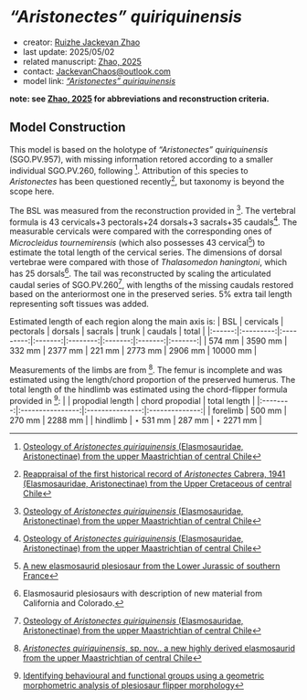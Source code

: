 # *“Aristonectes” quiriquinensis*

- creator: [Ruizhe Jackevan Zhao](https://orcid.org/0009-0001-4869-3008) 
- last update: 2025/05/02
- related manuscript: [Zhao, 2025](https://doi.org/10.1101/2024.02.15.578844)
- contact: JackevanChaos@outlook.com
- model link: [*“Aristonectes” quiriquinensis*](https://github.com/Pliosaurus-kevani/Mundus-Cyclus/blob/main/Plesiosauria/%E2%80%9CAristonectes%E2%80%9D%20quiriquinensis/%E2%80%9CAristonectes%E2%80%9D%20quiriquinensis.pdf)

**note: see [Zhao, 2025](https://doi.org/10.1101/2024.02.15.578844) for abbreviations and reconstruction criteria.**

## Model Construction

This model is based on the holotype of *“Aristonectes” quiriquinensis* (SGO.PV.957), with missing information retored according to a smaller individual SGO.PV.260, following [^1]. Attribution of this species to *Aristonectes* has been questioned recently[^2], but taxonomy is beyond the scope here. 

The BSL was measured from the reconstruction provided in [^1]. The vertebral formula is 43 cervicals+3 pectorals+24 dorsals+3 sacrals+35 caudals[^1]. The measurable cervicals were compared with the corresponding ones of *Microcleidus tournemirensis*
(which also possesses 43 cervical[^3]) to estimate the total length of the cervical series. The dimensions of dorsal vertebrae were compared with those of *Thalasomedon haningtoni*, which has 25 dorsals[^4]. The tail was reconstructed by scaling the articulated caudal
series of SGO.PV.260[^1], with lengths of the missing caudals restored based on the anteriormost one in the preserved series. 5% extra tail length representing soft tissues was added.

Estimated length of each region along the main axis is:
| BSL    | cervicals | pectorals | dorsals | sacrals | trunk   | caudals    | total   |
|:------:|:---------:|:---------:|:-------:|:--------:|:-------:|:-------:|:-------:|
| 574 mm | 3590 mm   | 332 mm    | 2377 mm | 221 mm    | 2773 mm | 2906 mm | 10000 mm |

Measurements of the limbs are from [^5]. The femur is incomplete and was estimated using the length/chord proportion of the preserved humerus. The total length of the hindlimb was estimated using the chord-flipper formula provided in [^6]:
|          | propodial length | chord propodial | total length   |
|:--------:|:----------------:|:---------------:|:--------------:|
| forelimb | 500 mm           | 270 mm          | 2288 mm |
| hindlimb | $\star$ 531 mm           | 287 mm          | $\star$ 2271 mm |

[^1]: [Osteology of *Aristonectes quiriquinensis* (Elasmosauridae, Aristonectinae) from the upper Maastrichtian of central Chile](https://doi.org/10.1080/02724634.2017.1408638)
[^2]: [Reappraisal of the first historical record of *Aristonectes* Cabrera, 1941 (Elasmosauridae, Aristonectinae) from the Upper Cretaceous of central Chile](https://doi.org/10.1016/j.cretres.2023.105797)
[^3]: [A new elasmosaurid plesiosaur from the Lower Jurassic of southern France](http://doi.org/10.1111/1475-4983.00103)
[^4]: Elasmosaurid plesiosaurs with description of new material from California and Colorado.
[^5]: [*Aristonectes quiriquinensis*, sp. nov., a new highly derived elasmosaurid from the upper Maastrichtian of central Chile]( https://doi.org/10.1080/02724634.2013.780953)
[^6]: [Identifying behavioural and functional groups using a geometric morphometric analysis of plesiosaur flipper morphology](https://research.manchester.ac.uk/en/studentTheses/identifying-behavioural-and-functional-groups-using-a-geometric-m)
